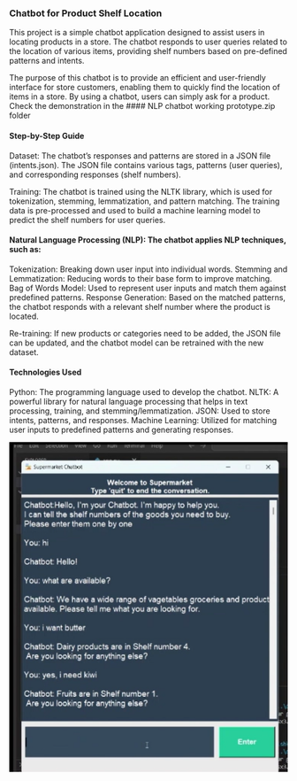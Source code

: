### Chatbot for Product Shelf Location

This project is a simple chatbot application designed to assist users in locating products in a store.
The chatbot responds to user queries related to the location of various items, providing shelf numbers based on pre-defined patterns and intents. 

The purpose of this chatbot is to provide an efficient and user-friendly interface for store customers, enabling them to quickly find the location of items in a store.
By using a chatbot, users can simply ask for a product. Check the demonstration in the #### NLP chatbot working prototype.zip folder

#### Step-by-Step Guide
Dataset: The chatbot’s responses and patterns are stored in a JSON file (intents.json).
         The JSON file contains various tags, patterns (user queries), and corresponding responses (shelf numbers).

Training: The chatbot is trained using the NLTK library, which is used for tokenization, stemming, lemmatization, and pattern matching. 
The training data is pre-processed and used to build a machine learning model to predict the shelf numbers for user queries.

#### Natural Language Processing (NLP): The chatbot applies NLP techniques, such as:

Tokenization: Breaking down user input into individual words.
Stemming and Lemmatization: Reducing words to their base form to improve matching.
Bag of Words Model: Used to represent user inputs and match them against predefined patterns.
Response Generation: Based on the matched patterns, the chatbot responds with a relevant shelf number where the product is located.

Re-training: If new products or categories need to be added, the JSON file can be updated, and the chatbot model can be retrained with the new dataset.

#### Technologies Used
Python: The programming language used to develop the chatbot.
NLTK: A powerful library for natural language processing that helps in text processing, training, and stemming/lemmatization.
JSON: Used to store intents, patterns, and responses.
Machine Learning: Utilized for matching user inputs to predefined patterns and generating responses.

![Alt](ChatbotGUI.png)
